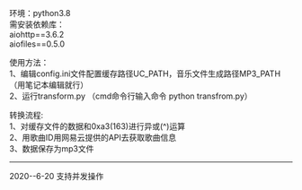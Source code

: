 环境：python3.8  
需安装依赖库：  
aiohttp==3.6.2  
aiofiles==0.5.0  

使用方法：  
1、编辑config.ini文件配置缓存路径UC_PATH，音乐文件生成路径MP3_PATH（用笔记本编辑就行）  
2、运行transform.py  （cmd命令行输入命令 python transfrom.py） 

转换流程:  
1、对缓存文件的数据和0xa3(163)进行异或(^)运算  
2、用歌曲ID用网易云提供的API去获取歌曲信息  
3、数据保存为mp3文件  

****
2020--6-20  支持并发操作

